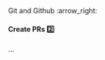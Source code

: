 <link rel="stylesheet" href="{{baseUrl}}/css/textbook.css">

<div class="website-content">

<div id="path">Git and Github :arrow_right: </div>

<div id="title">

#### Create PRs :two:

</div>

<div id="body">

...

</div>

</div>
